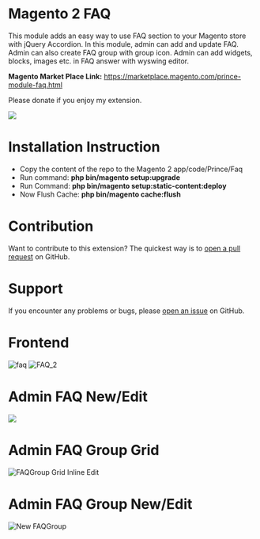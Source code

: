 # Magento 2 FAQ

This module adds an easy way to use FAQ section to your Magento store with jQuery Accordion. In this module, admin can add and update FAQ. Admin can also create FAQ group with group icon. Admin can add widgets, blocks, images etc. in FAQ answer with wyswing editor.

<b>Magento Market Place Link:</b> https://marketplace.magento.com/prince-module-faq.html

Please donate if you enjoy my extension.

[![](https://www.paypalobjects.com/en_US/i/btn/btn_donateCC_LG.gif)](https://www.paypal.com/cgi-bin/webscr?cmd=_s-xclick&hosted_button_id=TKAKY4KP65Z4A)

# Installation Instruction

* Copy the content of the repo to the Magento 2 app/code/Prince/Faq
* Run command:
<b>php bin/magento setup:upgrade</b>
* Run Command:
<b>php bin/magento setup:static-content:deploy</b>
* Now Flush Cache: <b>php bin/magento cache:flush</b>

# Contribution

Want to contribute to this extension? The quickest way is to <a href="https://help.github.com/articles/about-pull-requests/">open a pull request</a> on GitHub.

# Support

If you encounter any problems or bugs, please <a href="https://github.com/mageprince/magento2-FAQ/issues">open an issue</a> on GitHub.


# Frontend

<img src="https://image.ibb.co/nOOP25/faq.jpg" alt="faq" border="0">

<img src="https://image.ibb.co/fGfOUk/FAQ_2.png" alt="FAQ_2" border="0">

# Admin FAQ New/Edit

<img src="https://image.ibb.co/b8QqeQ/This_is_test_FAQ_question_FAQs_Magento_Admin.png" border="0" />

# Admin FAQ Group Grid

<img src="https://image.ibb.co/e2N9kQ/FAQGroup_Grid_Inline_Edit.png" alt="FAQGroup Grid Inline Edit" border="0" />

# Admin FAQ Group New/Edit

<img src="https://image.ibb.co/gjoyYk/New_FAQGroup_FAQgroups_Magento_Admin.png" alt="New FAQGroup" border="0" />

